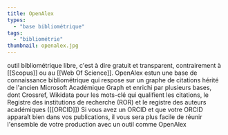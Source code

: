 ```yaml
---
title: OpenAlex
types:
  - "base bibliométrique"
tags:
  - "bibliométrie"
thumbnail: openalex.jpg
---
```


outil bibliométrique libre, c'est à dire gratuit et transparent, contrairement à [[Scopus]] ou au [[Web Of Science]]. 
OpenAlex estun une base de connaissance bibliométrique qui respose sur un graphe de citations hérité de l'ancien Microsoft Académique Graph et enrichi par plusieurs bases, dont Crossref, Wikidata pour les mots-clé qui qualifient les citations, le Registre des institutions de recherche (ROR) et le registre des auteurs académiques ([[ORCID]])
Si vous avez un ORCID et que votre ORCID apparaît bien dans vos publications, il vous sera plus facile de réunir l'ensemble de votre production avec un outil comme OpenAlex